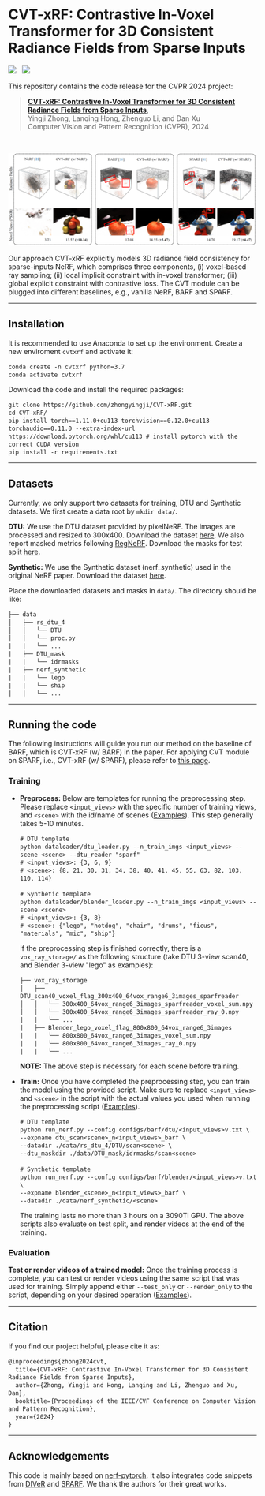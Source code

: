 # CVT-xRF: Contrastive In-Voxel Transformer for 3D Consistent Radiance Fields from Sparse Inputs

<a href='https://arxiv.org/abs/2403.16885'><img src='https://img.shields.io/badge/arXiv-2403.16885-b31b1b.svg'></a> &nbsp; <a href='https://zhongyingji.github.io/CVT-xRF/'><img src='https://img.shields.io/badge/Project-Page-Green'></a>  

This repository contains the code release for the CVPR 2024 project: 
> [**CVT-xRF: Contrastive In-Voxel Transformer for 3D Consistent Radiance Fields from Sparse Inputs**](https://arxiv.org/abs/),  
> Yingji Zhong, Lanqing Hong, Zhenguo Li, and Dan Xu  
> Computer Vision and Pattern Recognition (CVPR), 2024
<br/>

![Teaser Image](assets/teaser.png)

Our approach CVT-xRF explicitly models 3D radiance field consistency for sparse-inputs NeRF, which comprises three components, (i) voxel-based ray sampling; (ii) local implicit constraint with in-voxel transformer; (iii) global explicit constraint with contrastive loss. The CVT module can be plugged into different baselines, e.g., vanilla NeRF, BARF and SPARF. 
<br/>

--------------------------------------

## Installation
It is recommended to use Anaconda to set up the environment. Create a new enviroment `cvtxrf` and activate it: 
```
conda create -n cvtxrf python=3.7
conda activate cvtxrf
```
Download the code and install the required packages: 
```
git clone https://github.com/zhongyingji/CVT-xRF.git
cd CVT-xRF/
pip install torch==1.11.0+cu113 torchvision==0.12.0+cu113 torchaudio==0.11.0 --extra-index-url https://download.pytorch.org/whl/cu113 # install pytorch with the correct CUDA version
pip install -r requirements.txt
```

--------------------------------------
## Datasets
Currently, we only support two datasets for training, DTU and Synthetic datasets. We first create a data root by `mkdir data/`. 

**DTU:** We use the DTU dataset provided by pixelNeRF. The images are processed and resized to 300x400. Download the dataset [here](https://drive.google.com/drive/folders/1PsT3uKwqHHD2bEEHkIXB99AlIjtmrEiR?usp=sharing). We also report masked metrics following [RegNeRF](https://github.com/google-research/google-research/tree/master/regnerf). Download the masks for test split [here](https://drive.google.com/file/d/1Yt5T3LJ9DZDiHbtd9PDFNHqJAd7wt-_E/view?usp=sharing). 

**Synthetic:** We use the Synthetic dataset (nerf_synthetic) used in the original NeRF paper. Download the dataset [here](https://drive.google.com/drive/folders/128yBriW1IG_3NJ5Rp7APSTZsJqdJdfc1). 

Place the downloaded datasets and masks in `data/`. The directory should be like: 
```
├── data                                                              
│   ├── rs_dtu_4                                                                                                  
│   │   └── DTU                                                                                                                             
│   │   └── proc.py                                                                
|   |   └── ...
|   ├── DTU_mask
|   |   └── idrmasks
|   ├── nerf_synthetic
|   |   └── lego
|   |   └── ship   
|   |   └── ...
```

--------------------------------------
## Running the code
The following instructions will guide you run our method on the baseline of BARF, which is CVT-xRF (w/ BARF) in the paper. For applying CVT module on SPARF, i.e., CVT-xRF (w/ SPARF), please refer to [this page](./cvtxrf-sparf/sparf/). 
### Training
* **Preprocess:** 
Below are templates for running the preprocessing step. Please replace `<input_views>` with the specific number of training views, and `<scene>` with the id/name of scenes ([Examples](./scripts/example_barf_preprocess.sh)). This step generally takes 5-10 minutes. 
  ```
  # DTU template
  python dataloader/dtu_loader.py --n_train_imgs <input_views> --scene <scene> --dtu_reader "sparf" 
  # <input_views>: {3, 6, 9}
  # <scene>: {8, 21, 30, 31, 34, 38, 40, 41, 45, 55, 63, 82, 103, 110, 114}

  # Synthetic template
  python dataloader/blender_loader.py --n_train_imgs <input_views> --scene <scene> 
  # <input_views>: {3, 8}
  # <scene>: {"lego", "hotdog", "chair", "drums", "ficus", "materials", "mic", "ship"}
  ```
  If the preprocessing step is finished correctly, there is a `vox_ray_storage/` as the following structure (take DTU 3-view scan40, and Blender 3-view "lego" as examples): 
  ```
  ├── vox_ray_storage                                                              
  │   ├── DTU_scan40_voxel_flag_300x400_64vox_range6_3images_sparfreader                                                                                                  
  │   │   └── 300x400_64vox_range6_3images_sparfreader_voxel_sum.npy                                                                                                                             
  │   │   └── 300x400_64vox_range6_3images_sparfreader_ray_0.npy                                                      
  |   |   └── ...
  |   ├── Blender_lego_voxel_flag_800x800_64vox_range6_3images
  |   |   └── 800x800_64vox_range6_3images_voxel_sum.npy
  |   |   └── 800x800_64vox_range6_3images_ray_0.npy   
  |   |   └── ...
  ```


  **NOTE:** The above step is necessary for each scene before training. 

* **Train:** 
Once you have completed the preprocessing step, you can train the model using the provided script. Make sure to replace `<input_views>` and `<scene>` in the script with the actual values you used when running the preprocessing script ([Examples](./scripts/example_barf_train.sh)). 
  ```
  # DTU template
  python run_nerf.py --config configs/barf/dtu/<input_views>v.txt \
  --expname dtu_scan<scene>_n<input_views>_barf \
  --datadir ./data/rs_dtu_4/DTU/scan<scene> \
  --dtu_maskdir ./data/DTU_mask/idrmasks/scan<scene>

  # Synthetic template
  python run_nerf.py --config configs/barf/blender/<input_views>v.txt \
  --expname blender_<scene>_n<input_views>_barf \
  --datadir ./data/nerf_synthetic/<scene> 
  ```
  The training lasts no more than 3 hours on a 3090Ti GPU. The above scripts also evaluate on test split, and render videos at the end of the training. 

### Evaluation
**Test or render videos of a trained model:** Once the training process is complete, you can test or render videos using the same script that was used for training. Simply append either `--test_only` or `--render_only` to the script, depending on your desired operation ([Examples](./scripts/example_barf_eval.sh)).

--------------------------------------
## Citation
If you find our project helpful, please cite it as: 
```
@inproceedings{zhong2024cvt,
  title={CVT-xRF: Contrastive In-Voxel Transformer for 3D Consistent Radiance Fields from Sparse Inputs},
  author={Zhong, Yingji and Hong, Lanqing and Li, Zhenguo and Xu, Dan},
  booktitle={Proceedings of the IEEE/CVF Conference on Computer Vision and Pattern Recognition},
  year={2024}
}
```

--------------------------------------
## Acknowledgements
This code is mainly based on [nerf-pytorch](https://github.com/yenchenlin/nerf-pytorch). It also integrates code snippets from [DIVeR](https://github.com/lwwu2/diver) and [SPARF](https://github.com/google-research/sparf). We thank the authors for their great works. 
